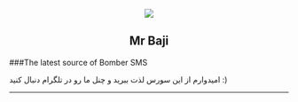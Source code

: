 <p align="center"><img src="https://i.pinimg.com/originals/3a/1c/15/3a1c151e4f4c00676ee2c99e431aa428.png"></p>
<h2 align="center"><b>Mr Baji</b></h2>

</p>
###The latest source of Bomber SMS

امیدوارم از این سورس لذت ببرید و چنل ما رو در تلگرام دنبال کنید  :)
<hr> 
